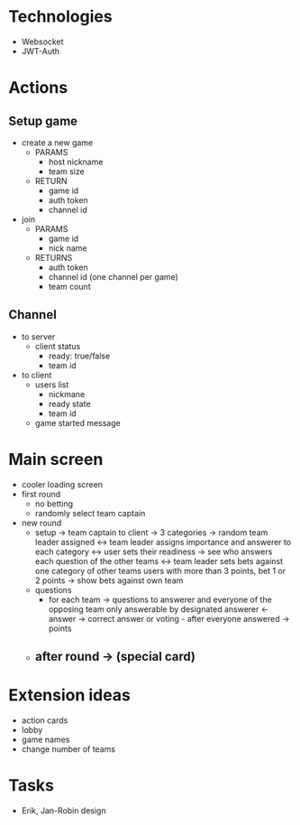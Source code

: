# Technologies
- Websocket
- JWT-Auth

# Actions

## Setup game
- create a new game
  - PARAMS
    - host nickname
    - team size
  - RETURN
    - game id
    - auth token
    - channel id
- join
  - PARAMS
    - game id
    - nick name
  - RETURNS
    - auth token
    - channel id (one channel per game)
    - team count

## Channel
- to server
  - client status
    - ready: true/false
    - team id
- to client
  - users list
    - nickmane
    - ready state
    - team id
  - game started message

# Main screen
- cooler loading screen
- first round
  - no betting
  - randomly select team captain
- new round
  - setup
     -> team captain to client
     -> 3 categories
     -> random team leader assigned
    <-> team leader assigns importance and answerer to each category
    <-> user sets their readiness
     -> see who answers each question of the other teams
    <-> team leader sets bets against one category of other teams
        users with more than 3 points,  bet 1 or 2 points
     -> show bets against own team
  - questions
    - for each team
       -> questions to answerer and everyone of the opposing team
          only answerable by designated answerer
      <-  answer
      ->  correct answer or voting - after everyone answered
      ->  points
  - after round
     -> (special card)
    -

# Extension ideas
- action cards
- lobby
- game names
- change number of teams

# Tasks
- Erik, Jan-Robin design
